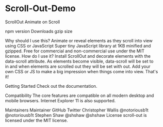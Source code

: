 # Scroll-Out-Demo
ScrollOut
Animate on Scroll

npm version Downloads gzip size

Why should I use this?
Animate or reveal elements as they scroll into view using CSS or JavaScript
Super tiny JavaScript library at 1KB minified and gzipped.
Free for commercial and non-commercial use under the MIT license.
How do I use it?
Install ScrollOut and decorate elements with the data-scroll attribute. As elements become visible, data-scroll will be set to in and when elements are scrolled out they will be set with out. Add your own CSS or JS to make a big impression when things come into view. That's it!

Getting Started
Check out the documentation.

Compatibility
The core features are compatible on all modern desktop and mobile browsers. Internet Explorer 11 is also supported.

Maintainers
Maintainer	GitHub	Twitter
Christopher Wallis	@notoriousb1t	@notoriousb1t
Stephen Shaw	@shshaw	@shshaw
License
scroll-out is licensed under the MIT license.
